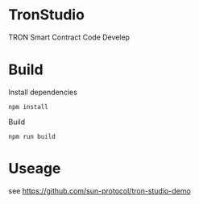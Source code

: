 # TronStudio
TRON Smart Contract Code Develep

# Build

Install dependencies

```
npm install
```

Build

```
npm run build
```
# Useage

see https://github.com/sun-protocol/tron-studio-demo